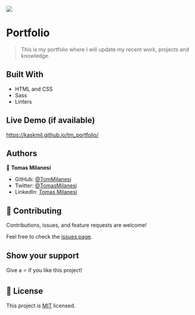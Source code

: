 ![](https://img.shields.io/badge/Microverse-blueviolet)

# Portfolio

>This is my portfolio where I will update my recent work, projects and knowledge.


## Built With

- HTML and CSS
- Sass
- Linters

## Live Demo (if available)

https://kaskmil.github.io/tm_portfolio/


## Authors

👤 **Tomas Milanesi**

- GitHub: [@TomMilanesi](https://github.com/KaskMIL)
- Twitter: [@TomasMilanesi](https://twitter.com/TomasMilanesi)
- LinkedIn: [Tomas Milanesi](https://www.linkedin.com/in/tomas-milanesi-3427bb185/)


## 🤝 Contributing

Contributions, issues, and feature requests are welcome!

Feel free to check the [issues page](https://github.com/KaskMIL/tm_portfolio/issues).


## Show your support

Give a ⭐️ if you like this project!


## 📝 License

This project is [MIT](./MIT.md) licensed.
